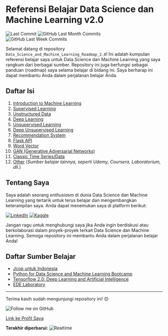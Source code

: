 # Referensi Belajar Data Science dan Machine Learning v2.0

![Last Commit](https://img.shields.io/github/last-commit/mhyubr/Data_Science_and_Machine_Learning_Roadmap_2.0)
![GitHub Last Month Commits](https://img.shields.io/github/commit-activity/m/mhyubr/Data_Science_and_Machine_Learning_Roadmap_2.0)
![GitHub Last Week Commits](https://img.shields.io/github/commit-activity/w/mhyubr/Data_Science_and_Machine_Learning_Roadmap_2.0)

Selamat datang di repository `Data_Science_and_Machine_Learning_Roadmap_2.0`! Ini adalah kumpulan referensi belajar saya untuk Data Science dan Machine Learning yang saya rangkum dari berbagai sumber. Repository ini juga berfungsi sebagai panduan (roadmap) saya selama belajar di bidang ini. Saya berharap ini dapat membantu Anda dalam perjalanan belajar Anda.

## Daftar Isi

1. [Introduction to Machine Learning](01%20-%20Introduction%20to%20Machine%20Learning)
2. [Supervised Learning](02%20-%20Supervised%20Learning)
3. [Unstructured Data](03%20-%20Unstructured%20Data)
4. [Deep Learning](04%20-%20Deep%20Learning)
5. [Unsupervised Learning](03%20-%20Unstructured%20Data)
6. [Deep Unsupervised Learning](05%20-%20Unsupervised%20Learning)
7. [Recommendation System](07%20-%20Recommendation%20System)
8. [Flask API](08%20-%20Flask%20API)
9. [Word Vector](09%20-%20Word%20Vector)
10. [GAN (Generative Adversarial Networks)](10%20-%20GAN%20(Generative%20Adversarial%20Networks))
11. [Classic Time Series/Data](11%20-%20Classic%20Time%20Series-data)
99. [Other](99%20-%20Other) (_Sumber belajar lainnya, seperti Udemy, Coursera, Laboratorium, dll._)

## Tentang Saya

Saya adalah seorang _enthusiasm_ di dunia Data Science dan Machine Learning yang tertarik untuk terus belajar dan mengembangkan keterampilan saya. Anda dapat menemukan saya di platform berikut:

[![LinkedIn](https://img.shields.io/badge/LinkedIn-Connect-blue?logo=linkedin&style=for-the-badge)](https://www.linkedin.com/in/mhyubr/)
[![Kaggle](https://img.shields.io/badge/Kaggle-Profile-orange?logo=kaggle&style=for-the-badge)](https://www.kaggle.com/muhammadayyubramli)

Jangan ragu untuk menghubungi saya jika Anda ingin berdiskusi atau berkolaborasi dalam proyek-proyek terkait Data Science dan Machine Learning. Semoga repository ini membantu Anda dalam perjalanan belajar Anda!

## Daftar Sumber Belajar

- [Jcop untuk Indonesia](https://www.youtube.com/@JCOpUntukIndonesia)
- [Python for Data Science and Machine Learning Bootcamp](https://www.udemy.com/course/python-for-data-science-and-machine-learning-bootcamp/)
- [Tensorflow 2.0: Deep Learning and Artificial Intelligence](https://www.udemy.com/course/deep-learning-tensorflow-2/)
- [EDE Laboratory](https://www.instagram.com/lifeatedelab/)

---

Terima kasih sudah mengunjungi repository ini! 😊

![Follow me on GitHub](https://img.shields.io/github/followers/mhyubr?style=social)

[Link ke Profil Saya](https://github.com/mhyubr)

**Terakhir diperbarui:** ![Realtime](https://img.shields.io/github/last-commit/mhyubr/Data_Science_and_Machine_Learning_Roadmap_2.0?label=Realtime)
